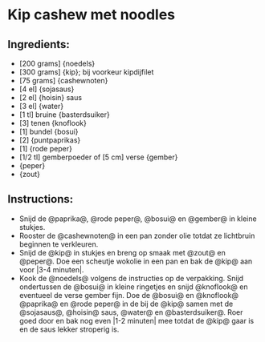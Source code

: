 # Kip cashew met noodles

## Ingredients:
- [200 grams] {noedels}
- [300 grams] {kip}; bij voorkeur kipdijfilet
- [75 grams] {cashewnoten}
- [4 el] {sojasaus}
- [2 el] {hoisin} saus
- [3 el] {water}
- [1 tl] bruine {basterdsuiker}
- [3] tenen {knoflook}
- [1] bundel {bosui}
- [2] {puntpaprikas}
- [1] {rode peper}
- [1/2 tl] gemberpoeder of [5 cm] verse {gember}
- {peper}
- {zout}


## Instructions:
- Snijd de @paprika@, @rode peper@, @bosui@ en @gember@ in kleine stukjes.
- Rooster de @cashewnoten@ in een pan zonder olie totdat ze lichtbruin beginnen te verkleuren.
- Snijd de @kip@ in stukjes en breng op smaak met @zout@ en @peper@. Doe een scheutje wokolie in een pan en bak de @kip@ aan voor |3-4 minuten|.
- Kook de @noedels@ volgens de instructies op de verpakking. Snijd ondertussen de @bosui@ in kleine ringetjes en snijd @knoflook@ en eventueel de verse gember fijn. Doe de @bosui@ en @knoflook@ @paprika@ en @rode peper@ in de bij de @kip@ samen met de @sojasaus@, @hoisin@ saus, @water@ en @basterdsuiker@. Roer goed door en bak nog even |1-2 minuten| mee totdat de @kip@ gaar is en de saus lekker stroperig is.

